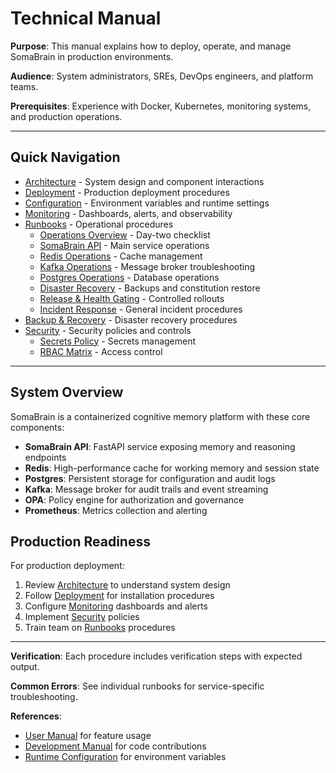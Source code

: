# Technical Manual

**Purpose**: This manual explains how to deploy, operate, and manage SomaBrain in production environments.

**Audience**: System administrators, SREs, DevOps engineers, and platform teams.

**Prerequisites**: Experience with Docker, Kubernetes, monitoring systems, and production operations.

---

## Quick Navigation

- [Architecture](architecture.md) - System design and component interactions
- [Deployment](deployment.md) - Production deployment procedures
- [Configuration](configuration.md) - Environment variables and runtime settings
- [Monitoring](monitoring.md) - Dashboards, alerts, and observability
- [Runbooks](runbooks/) - Operational procedures
  - [Operations Overview](runbooks/operations-overview.md) - Day-two checklist
  - [SomaBrain API](runbooks/somabrain-api.md) - Main service operations
  - [Redis Operations](runbooks/redis-operations.md) - Cache management
  - [Kafka Operations](runbooks/kafka-operations.md) - Message broker troubleshooting
  - [Postgres Operations](runbooks/postgres-operations.md) - Database operations
  - [Disaster Recovery](runbooks/disaster-recovery.md) - Backups and constitution restore
  - [Release & Health Gating](runbooks/release-health-gating.md) - Controlled rollouts
  - [Incident Response](runbooks/incident-response.md) - General incident procedures
- [Backup & Recovery](backup-and-recovery.md) - Disaster recovery procedures
- [Security](security/) - Security policies and controls
  - [Secrets Policy](security/secrets-policy.md) - Secrets management
  - [RBAC Matrix](security/rbac-matrix.md) - Access control

---

## System Overview

SomaBrain is a containerized cognitive memory platform with these core components:

- **SomaBrain API**: FastAPI service exposing memory and reasoning endpoints
- **Redis**: High-performance cache for working memory and session state
- **Postgres**: Persistent storage for configuration and audit logs
- **Kafka**: Message broker for audit trails and event streaming
- **OPA**: Policy engine for authorization and governance
- **Prometheus**: Metrics collection and alerting

## Production Readiness

For production deployment:
1. Review [Architecture](architecture.md) to understand system design
2. Follow [Deployment](deployment.md) for installation procedures
3. Configure [Monitoring](monitoring.md) dashboards and alerts
4. Implement [Security](security/) policies
5. Train team on [Runbooks](runbooks/) procedures

---

**Verification**: Each procedure includes verification steps with expected output.

**Common Errors**: See individual runbooks for service-specific troubleshooting.

**References**:
- [User Manual](../user-manual/index.md) for feature usage
- [Development Manual](../development-manual/index.md) for code contributions
- [Runtime Configuration](configuration.md) for environment variables
